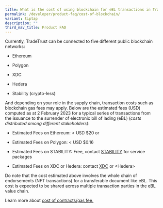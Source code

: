 ```yaml
---
title: What is the cost of using blockchain for eBL transactions in TradeTrust?
permalink: /developer/product-faq/cost-of-blockchain/
variant: tiptap
description: ""
third_nav_title: Product FAQ
---
```

<p>Currently, TradeTrust can be connected to five different public blockchain
networks:</p>
<ul data-tight="true" class="tight">
<li>
<p>Ethereum</p>
</li>
<li>
<p>P﻿olygon</p>
</li>
<li>
<p>XDC</p>
</li>
<li>
<p>Hedera</p>
</li>
<li>
<p>Stability (crypto-less)</p>
</li>
</ul>
<p>And depending on your role in the supply chain, transaction costs such
as blockchain gas fees may apply. Below are the estimated fees (USD) computed
as at 2 February 2023 for a typical series of transactions from the issuance
to the surrender of electronic bill of lading (eBL) (<em>costs distributed among different stakeholders)</em>:</p>
<ul data-tight="true" class="tight">
<li>
<p>Estimated Fees on Ethereum: &lt; USD $20 or</p>
</li>
<li>
<p>Estimated Fees on Polygon: &lt; USD $0.16</p>
</li>
<li>
<p>Estimated Fees on STABILITY: Free, contact <a href="klay@stabilityprotocol.com" rel="noopener noreferrer nofollow" target="_blank">STABILITY</a> for service packages</p>
</li>
<li>
<p>Estimated Fees on XDC or Hedera: contact <a href="sunil@xinfin.org" rel="noopener noreferrer nofollow" target="_blank">XDC</a> or &lt;Hedera&gt;</p>
</li>
</ul>
<p>Do note that the cost estimated above involves the whole chain of endorsements
(NFT transactions) for a transferable document like eBL. This cost is expected
to be shared across multiple transaction parties in the eBL value chain.</p>
<p>Learn more about <a href="https://docs.tradetrust.io/docs/topics/introduction/estimated-cost-for-transactions/" rel="noopener noreferrer nofollow" target="_blank">cost of contracts/gas fee.</a>
</p>
<p></p>